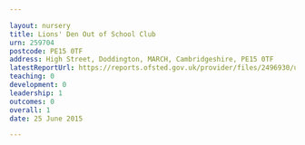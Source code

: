 ```yaml
---

layout: nursery
title: Lions' Den Out of School Club
urn: 259704
postcode: PE15 0TF
address: High Street, Doddington, MARCH, Cambridgeshire, PE15 0TF
latestReportUrl: https://reports.ofsted.gov.uk/provider/files/2496930/urn/259704.pdf
teaching: 0
development: 0
leadership: 1
outcomes: 0
overall: 1
date: 25 June 2015

---
```

